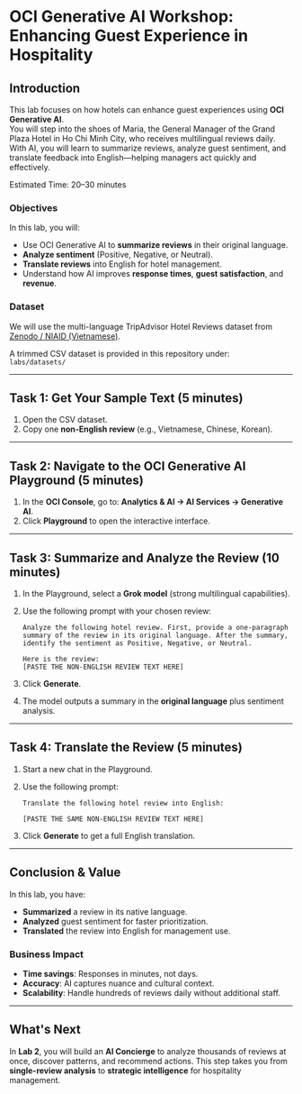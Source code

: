 # OCI Generative AI Workshop: Enhancing Guest Experience in Hospitality

## Introduction

This lab focuses on how hotels can enhance guest experiences using **OCI Generative AI**.  
You will step into the shoes of Maria, the General Manager of the Grand Plaza Hotel in Ho Chi Minh City, who receives multilingual reviews daily. With AI, you will learn to summarize reviews, analyze guest sentiment, and translate feedback into English—helping managers act quickly and effectively.

Estimated Time: 20–30 minutes

### Objectives

In this lab, you will:

- Use OCI Generative AI to **summarize reviews** in their original language.
- **Analyze sentiment** (Positive, Negative, or Neutral).
- **Translate reviews** into English for hotel management.
- Understand how AI improves **response times**, **guest satisfaction**, and **revenue**.

### Dataset

We will use the multi-language TripAdvisor Hotel Reviews dataset from  
[Zenodo / NIAID (Vietnamese)](https://data.niaid.nih.gov/resources?id=zenodo_7967493).  

A trimmed CSV dataset is provided in this repository under:  
`labs/datasets/`

---

## Task 1: Get Your Sample Text (5 minutes)

1. Open the CSV dataset.  
2. Copy one **non-English review** (e.g., Vietnamese, Chinese, Korean).

---

## Task 2: Navigate to the OCI Generative AI Playground (5 minutes)

1. In the **OCI Console**, go to: **Analytics & AI → AI Services → Generative AI**.  
2. Click **Playground** to open the interactive interface.

---

## Task 3: Summarize and Analyze the Review (10 minutes)

1. In the Playground, select a **Grok model** (strong multilingual capabilities).  
2. Use the following prompt with your chosen review:

   ```
   Analyze the following hotel review. First, provide a one-paragraph summary of the review in its original language. After the summary, identify the sentiment as Positive, Negative, or Neutral.

   Here is the review:
   [PASTE THE NON-ENGLISH REVIEW TEXT HERE]
   ```

3. Click **Generate**.  
4. The model outputs a summary in the **original language** plus sentiment analysis.

---

## Task 4: Translate the Review (5 minutes)

1. Start a new chat in the Playground.  
2. Use the following prompt:

   ```
   Translate the following hotel review into English:

   [PASTE THE SAME NON-ENGLISH REVIEW TEXT HERE]
   ```

3. Click **Generate** to get a full English translation.

---

## Conclusion & Value

In this lab, you have:

- **Summarized** a review in its native language.  
- **Analyzed** guest sentiment for faster prioritization.  
- **Translated** the review into English for management use.  

### Business Impact

- **Time savings**: Responses in minutes, not days.  
- **Accuracy**: AI captures nuance and cultural context.  
- **Scalability**: Handle hundreds of reviews daily without additional staff.  

---

## What's Next

In **Lab 2**, you will build an **AI Concierge** to analyze thousands of reviews at once, discover patterns, and recommend actions. This step takes you from **single-review analysis** to **strategic intelligence** for hospitality management.
